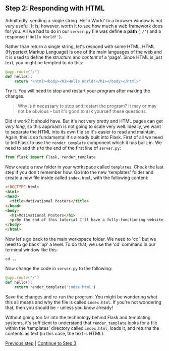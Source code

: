 ## Step 2: Responding with HTML
Admittedly, sending a single string 'Hello World' to a browser window is not very useful.  It is, however, worth it to see how much a web framework does for you.  All we had to do in our `server.py` file was define a **path** (`'/'`) and a response (`'Hello World!'`).

Rather than return a single string, let's respond with some HTML.  HTML (Hypertext Markup Language) is one of the main languages of the web and it is used to define the _structure_ and _content_ of a 'page'.  Since HTML is just text, you might be tempted to do this:

```python
@app.route("/")
def hello():
	return "<html><body><h1>Hello World!</h1></body></html>"
```

Try it.  You will need to stop and restart your program after making the changes.

> Why is it necessary to stop and restart the program?  It may or may not be obvious - but it's good to ask yourself these questions.

Did it work?  It should have.  But it's not very pretty and HTML pages can get _very long_, so this approach is not going to scale very well.  Ideally, we want to separate the HTML into its own file so it's easier to read and maintain.  Again, this is so fundamental it's already built into Flask. First of all we need to tell Flask to use the ```render_template``` component which it has built-in. We need to add this to the end of the first line of ```server.py```:

```python
from flask import Flask, render_template
```

Now create a new folder in your workspace called `templates`.  Check the last step if you don't remember how. Go into the new 'templates' folder and create a new file inside called `index.html`, with the following content:

```html
<!DOCTYPE html>
<html>
<head>
  <title>Motivational Posters</title>
</head>
<body>
  <h1>Motivational Posters</h1>
  <p>By the end of this tutorial I'll have a fully-functioning website!</p>
</body>
</html>
```

Now let's go back to the main workspace folder. We need to 'cd', but we need to go back 'up' a level. To do that, we use the 'cd' command in our terminal window like this:

```
cd ..
```

Now change the code in `server.py` to the following:

```python
@app.route("/")
def hello():
	return render_template('index.html')
```

Save the changes and re-run the program.  You might be wondering what this all means and why the file is called `index.html`.  If you're not wondering that, then you should be - unless you know already!

Without going too far into the technology behind Flask and templating systems, it's sufficient to understand that `render_template` looks for a file within the 'templates' directory called `index.html`, loads it, and returns the contents as text (in this case, the text is HTML).

[Previous step](/steps/1.md) | [Continue to Step 3](/steps/3.md)

